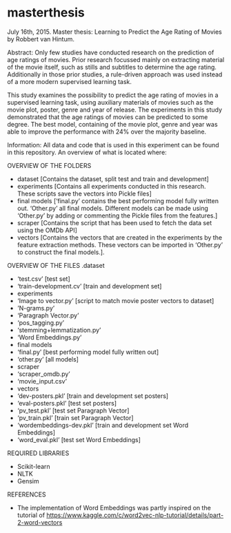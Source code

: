# masterthesis
July 16th, 2015.
Master thesis: Learning to Predict the Age Rating of Movies by Robbert van Hintum.

Abstract:
Only few studies have conducted research on the prediction of age ratings of movies. Prior research focussed mainly on extracting material of the movie itself, such as stills and subtitles to determine the age rating. Additionally in those prior studies, a rule-driven approach was used instead of a more modern supervised learning task.

This study examines the possibility to predict the age rating of movies in a supervised learning task, using auxiliary materials of movies such as the movie plot, poster, genre and year of release. The experiments in this study demonstrated that the age ratings of movies can be predicted to some degree. The best model, containing of the movie plot, genre and year was able to improve the performance with 24% over the majority baseline.

Information:
All data and code that is used in this experiment can be found in this repository. An overview of what is located where:

OVERVIEW OF THE FOLDERS
- dataset [Contains the dataset, split test and train and development]
- experiments [Contains all experiments conducted in this research. These scripts save the vectors into Pickle files]
- final models [‘final.py’ contains the best performing model fully written out. ‘Other.py’ all final models. Different models can be made using ‘Other.py’ by adding or commenting the Pickle files from the features.]
- scraper [Contains the script that has been used to fetch the data set using the OMDb API]
- vectors [Contains the vectors that are created in the experiments by the feature extraction methods. These vectors can be imported in ‘Other.py’ to construct the final models.].

OVERVIEW OF THE FILES
.dataset
-   ‘test.csv’ [test set]
-   ‘train-development.cv’ [train and development set]
- experiments
-   ‘Image to vector.py’ [script to match movie poster vectors to dataset]
-   ’N-grams.py’
-   ‘Paragraph Vector.py’
-   ‘pos_tagging.py’
-   ‘stemming+lemmatization.py’
-   ‘Word Embeddings.py’
-   final models
-   ‘final.py’ [best performing model fully written out]
-   ‘other.py’ [all models]
- scraper
-   ‘scraper_omdb.py’
-   ‘movie_input.csv’
- vectors
-   ‘dev-posters.pkl’ [train and development set posters]
-   ‘eval-posters.pkl’ [test set posters]
-   ‘pv_test.pkl’	[test set Paragraph Vector]
-   ‘pv_train.pkl’	[train set Paragraph Vector]
-   ‘wordembeddings-dev.pkl’ [train and development set Word Embeddings]
-   ‘word_eval.pkl’ [test set Word Embeddings]

REQUIRED LIBRARIES
- Scikit-learn
- NLTK
- Gensim

REFERENCES
- The implementation of Word Embeddings was partly inspired on the tutorial of https://www.kaggle.com/c/word2vec-nlp-tutorial/details/part-2-word-vectors

